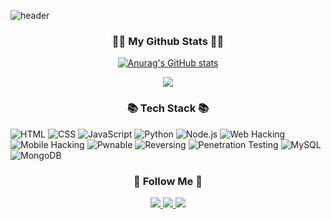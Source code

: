 ![header](https://capsule-render.vercel.app/api?type=Waving&color=auto&height=300&section=header&text=Hello%20My%20GitHub&fontSize=90)
<h3 align="center">👩‍💻 My Github Stats 👩‍💻</h3>
<div align="center">

[![Anurag's GitHub stats](https://github-readme-stats.vercel.app/api?username=g2hsec&hide_title=true&show_icons=true&include_all_commits=true&disable_animations=true&theme=vue)](https://github.com/anuraghazra/github-readme-stats)
</div>
<p align="center">
  <a href="https://hits.seeyoufarm.com"><img src="https://hits.seeyoufarm.com/api/count/incr/badge.svg?url=https%3A%2F%2Fgithub.com%2Fhyeinisfree&count_bg=%2341B883&title_bg=%23CDC2C2&icon=github.svg&icon_color=%23E7E7E7&title=hits&edge_flat=false"/></a>
</p>
<h3 align="center">📚 Tech Stack 📚</h3>

  ![HTML](https://img.shields.io/badge/HTML-E34F26?style=for-the-badge&logo=html5&logoColor=white)
  ![CSS](https://img.shields.io/badge/CSS-1572B6?style=for-the-badge&logo=css3&logoColor=white)
  ![JavaScript](https://img.shields.io/badge/JavaScript-F7DF1E?style=for-the-badge&logo=JavaScript&logoColor=black)
  ![Python](https://img.shields.io/badge/Python-3776AB?style=for-the-badge&logo=python&logoColor=white)
  ![Node.js](https://img.shields.io/badge/Node.js-339933?style=for-the-badge&logo=node.js&logoColor=white)
  ![Web Hacking](https://img.shields.io/badge/Web%20Hacking-000000?style=for-the-badge&logo=HackerRank&logoColor=white)
  ![Mobile Hacking](https://img.shields.io/badge/Mobile%20Hacking-02569B?style=for-the-badge&logo=Android&logoColor=white)
  ![Pwnable](https://img.shields.io/badge/Pwnable-FF6F00?style=for-the-badge&logo=Hack%20The%20Box&logoColor=white)
  ![Reversing](https://img.shields.io/badge/Reversing-0D1017?style=for-the-badge&logo=Binance&logoColor=white)
  ![Penetration Testing](https://img.shields.io/badge/Penetration%20Testing-9B1C31?style=for-the-badge&logo=Kali%20Linux&logoColor=white)
  ![MySQL](https://img.shields.io/badge/MySQL-4479A1?style=for-the-badge&logo=MySQL&logoColor=white)
  ![MongoDB](https://img.shields.io/badge/MongoDB-47A248?style=for-the-badge&logo=MongoDB&logoColor=white)

<h3 align="center">🌈 Follow Me 🌈</h3>
<p align="center">
   <a href="https://www.instagram.com/hyeok_01_l/">
    <img src="https://img.shields.io/badge/Instagram-E4405F?style=flat-square&logo=Instagram&logoColor=white"/>
  </a>
    <a href="[https://your-github-blog-link](https://g2hsec.github.io/)">
    <img src="https://img.shields.io/badge/GitHub Blog-181717?style=flat-square&logo=GitHub&logoColor=white"/>
  </a>
    <a href="g2hsec@gmail.com">
    <img src="https://img.shields.io/badge/Email-D14836?style=flat-square&logo=Gmail&logoColor=white"/>
  </a>
</p>

